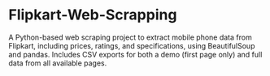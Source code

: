 # Flipkart-Web-Scrapping
A Python-based web scraping project to extract mobile phone data from Flipkart, including prices, ratings, and specifications, using BeautifulSoup and pandas. Includes CSV exports for both a demo (first page only) and full data from all available pages.
